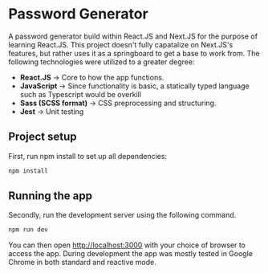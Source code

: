 # Password Generator

A password generator build within React.JS and Next.JS for the purpose of learning React.JS. This project doesn't fully 
capatalize on Next.JS's features, but rather uses it as a springboard to get a base to work from. The following technologies were utilized to a greater degree:

- **React.JS** -> Core to how the app functions.
- **JavaScript** -> Since functionality is basic, a statically typed language such as Typescript would be overkill
- **Sass (SCSS format)** -> CSS preprocessing and structuring.
- **Jest** -> Unit testing

## Project setup

First, run npm install to set up all dependencies:

```bash
npm install
```

## Running the app

Secondly, run the development server using the following command.

```bash
npm run dev
```

You can then open [http://localhost:3000](http://localhost:3000) with your choice of browser to access the app. During development the app 
was mostly tested in Google Chrome in both standard and reactive mode.